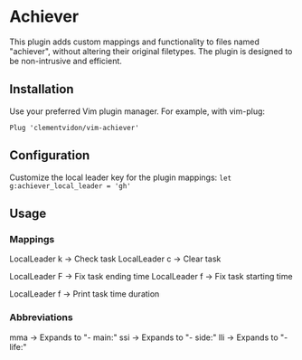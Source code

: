 # Achiever

This plugin adds custom mappings and functionality to files named "achiever", without altering their original filetypes.
The plugin is designed to be non-intrusive and efficient.

## Installation

Use your preferred Vim plugin manager. For example, with vim-plug:

```vim
Plug 'clementvidon/vim-achiever'
```

## Configuration

Customize the local leader key for the plugin mappings: `let g:achiever_local_leader = 'gh'`

## Usage

### Mappings

LocalLeader k  → Check task
LocalLeader c  → Clear task

LocalLeader F  → Fix task ending time
LocalLeader f  → Fix task starting time

LocalLeader f  → Print task time duration

### Abbreviations

mma  → Expands to "- main:"
ssi  → Expands to "- side:"
lli  → Expands to "- life:"
